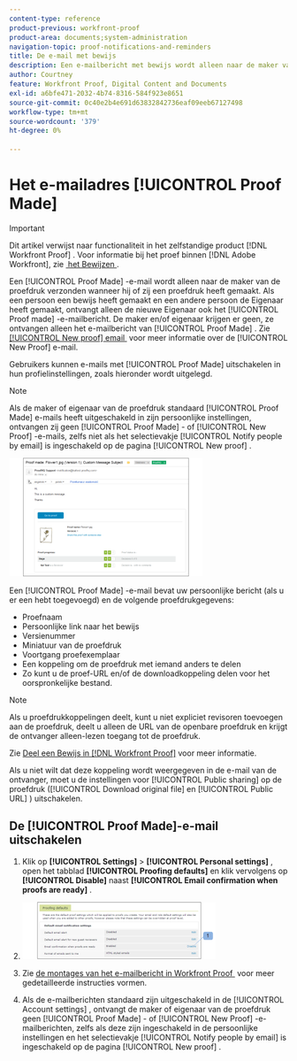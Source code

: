 ```yaml
---
content-type: reference
product-previous: workfront-proof
product-area: documents;system-administration
navigation-topic: proof-notifications-and-reminders
title: De e-mail met bewijs
description: Een e-mailbericht met bewijs wordt alleen naar de maker van het bewijs verzonden wanneer hij of zij een bewijs heeft aangemaakt. Als een persoon een bewijs heeft aangemaakt en een andere persoon de Eigenaar heeft gemaakt, ontvangt alleen de nieuwe Eigenaar ook het Maken van het Bewijs e-mail. De maker en/of eigenaar krijgen er geen, ze ontvangen alleen een e-mail met het bewijs. Voor meer informatie over de nieuwe e-mail van het Bewijs, zie Nieuwe proefdruk e-mail.
author: Courtney
feature: Workfront Proof, Digital Content and Documents
exl-id: a6bfe471-2032-4b74-8316-584f923e8651
source-git-commit: 0c40e2b4e691d63832842736eaf09eeb67127498
workflow-type: tm+mt
source-wordcount: '379'
ht-degree: 0%

---
```


# Het e-mailadres [!UICONTROL Proof Made]

>[!IMPORTANT]
>
>Dit artikel verwijst naar functionaliteit in het zelfstandige product [!DNL Workfront Proof] . Voor informatie bij het proef binnen [!DNL Adobe Workfront], zie [&#x200B; het Bewijzen &#x200B;](../../../review-and-approve-work/proofing/proofing.md).

Een [!UICONTROL Proof Made] -e-mail wordt alleen naar de maker van de proefdruk verzonden wanneer hij of zij een proefdruk heeft gemaakt. Als een persoon een bewijs heeft gemaakt en een andere persoon de Eigenaar heeft gemaakt, ontvangt alleen de nieuwe Eigenaar ook het [!UICONTROL Proof made] -e-mailbericht. De maker en/of eigenaar krijgen er geen, ze ontvangen alleen het e-mailbericht van [!UICONTROL Proof Made] . Zie [[!UICONTROL New proof] email &#x200B;](../../../workfront-proof/wp-emailsntfctns/proof-notifications-and-reminders/new-proof-email.md) voor meer informatie over de [!UICONTROL New Proof] e-mail.

Gebruikers kunnen e-mails met [!UICONTROL Proof Made] uitschakelen in hun profielinstellingen, zoals hieronder wordt uitgelegd.

>[!NOTE]
>
> Als de maker of eigenaar van de proefdruk standaard [!UICONTROL Proof Made] e-mails heeft uitgeschakeld in zijn persoonlijke instellingen, ontvangen zij geen [!UICONTROL Proof Made] - of [!UICONTROL New Proof] -e-mails, zelfs niet als het selectievakje [!UICONTROL Notify people by email] is ingeschakeld op de pagina [!UICONTROL New proof] .

![&#x200B; Proof_Made_Email.png &#x200B;](assets/proof-made-email-350x214.png)

Een [!UICONTROL Proof Made] -e-mail bevat uw persoonlijke bericht (als u er een hebt toegevoegd) en de volgende proefdrukgegevens:

* Proefnaam
* Persoonlijke link naar het bewijs
* Versienummer
* Miniatuur van de proefdruk
* Voortgang proefexemplaar
* Een koppeling om de proefdruk met iemand anders te delen
* Zo kunt u de proef-URL en/of de downloadkoppeling delen voor het oorspronkelijke bestand.

>[!NOTE]
>
> Als u proefdrukkoppelingen deelt, kunt u niet expliciet revisoren toevoegen aan de proefdruk, deelt u alleen de URL van de openbare proefdruk en krijgt de ontvanger alleen-lezen toegang tot de proefdruk.

Zie [&#x200B; Deel een Bewijs in  [!DNL Workfront Proof]](../../../workfront-proof/wp-work-proofsfiles/share-proofs-and-files/share-proof.md) voor meer informatie.

Als u niet wilt dat deze koppeling wordt weergegeven in de e-mail van de ontvanger, moet u de instellingen voor [!UICONTROL Public sharing] op de proefdruk ([!UICONTROL Download original file] en [!UICONTROL Public URL] ) uitschakelen.

## De [!UICONTROL Proof Made]-e-mail uitschakelen

1. Klik op **[!UICONTROL Settings]** > **[!UICONTROL Personal settings]** , open het tabblad **[!UICONTROL Proofing defaults]** en klik vervolgens op **[!UICONTROL Disable]** naast **[!UICONTROL Email confirmation when proofs are ready]** .

1. ![&#x200B; Proof_Made_-_proofing_defaults.png &#x200B;](assets/proof-made---proofing-defaults-350x103.png)

1. Zie [&#x200B; de montages van het e-mailbericht in Workfront Proof &#x200B;](../../../workfront-proof/wp-emailsntfctns/email-alerts/config-email-notification-settings-wp.md) voor meer gedetailleerde instructies vormen.
1. Als de e-mailberichten standaard zijn uitgeschakeld in de [!UICONTROL Account settings] , ontvangt de maker of eigenaar van de proefdruk geen [!UICONTROL Proof Made] - of [!UICONTROL New Proof] -e-mailberichten, zelfs als deze zijn ingeschakeld in de persoonlijke instellingen en het selectievakje [!UICONTROL Notify people by email] is ingeschakeld op de pagina [!UICONTROL New proof] .
